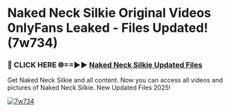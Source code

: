 # Naked Neck Silkie Original Videos 0nlyFans Leaked - Files Updated! (7w734)

<h3>🔴 CLICK HERE 🌐==►► <a href="https://tinyurl.com/up5wt9bj" rel="nofollow">Naked Neck Silkie Updated Files</a></h3>

Get Naked Neck Silkie and all content. Now you can access all videos and pictures of Naked Neck Silkie. New Updated Files 2025!

[![7w734](https://i.imgur.com/ABiUzMV.gif)](https://tinyurl.com/up5wt9bj)
